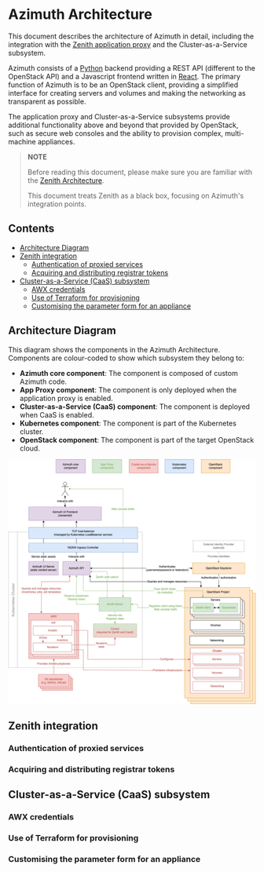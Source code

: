 # Azimuth Architecture  <!-- omit in toc -->

This document describes the architecture of Azimuth in detail, including the integration with
the [Zenith application proxy](https://github.com/stackhpc/zenith) and the Cluster-as-a-Service
subsystem.

Azimuth consists of a [Python](https://www.python.org/) backend providing a REST API (different
to the OpenStack API) and a Javascript frontend written in [React](https://reactjs.org/). The
primary function of Azimuth is to be an OpenStack client, providing a simplified interface for
creating servers and volumes and making the networking as transparent as possible.

The application proxy and Cluster-as-a-Service subsystems provide additional functionality
above and beyond that provided by OpenStack, such as secure web consoles and the ability to
provision complex, multi-machine appliances.

> **NOTE**
>
> Before reading this document, please make sure you are familiar with the
> [Zenith Architecture](https://github.com/stackhpc/azimuth/blob/master/docs/architecture.md).
>
> This document treats Zenith as a black box, focusing on Azimuth's integration points.

## Contents  <!-- omit in toc -->

- [Architecture Diagram](#architecture-diagram)
- [Zenith integration](#zenith-integration)
  - [Authentication of proxied services](#authentication-of-proxied-services)
  - [Acquiring and distributing registrar tokens](#acquiring-and-distributing-registrar-tokens)
- [Cluster-as-a-Service (CaaS) subsystem](#cluster-as-a-service-caas-subsystem)
  - [AWX credentials](#awx-credentials)
  - [Use of Terraform for provisioning](#use-of-terraform-for-provisioning)
  - [Customising the parameter form for an appliance](#customising-the-parameter-form-for-an-appliance)

## Architecture Diagram

This diagram shows the components in the Azimuth Architecture. Components are colour-coded
to show which subsystem they belong to:

  * **Azimuth core component**: The component is composed of custom Azimuth code.
  * **App Proxy component**: The component is only deployed when the application proxy is enabled.
  * **Cluster-as-a-Service (CaaS) component**: The component is deployed when CaaS is enabled.
  * **Kubernetes component**: The component is part of the Kubernetes cluster.
  * **OpenStack component**: The component is part of the target OpenStack cloud.

![Zenith Architecture Diagram](./architecture-full.png)

## Zenith integration

### Authentication of proxied services

### Acquiring and distributing registrar tokens

## Cluster-as-a-Service (CaaS) subsystem

### AWX credentials

### Use of Terraform for provisioning

### Customising the parameter form for an appliance
